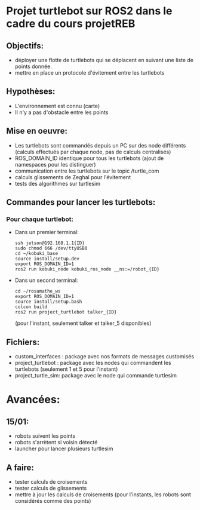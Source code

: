  # Projet turtlebot sur ROS2 dans le cadre du cours projetREB 

## Objectifs:
- déployer une flotte de turtlebots qui se déplacent en suivant une liste de points donnée.
- mettre en place un protocole d'évitement entre les turtlebots

## Hypothèses:
- L'environnement est connu (carte)
- Il n'y a pas d'obstacle entre les points

## Mise en oeuvre:
- Les turtlebots sont commandés depuis un PC sur des node différents (calculs effectués par chaque node, pas de calculs centralisés)
- ROS_DOMAIN_ID identique pour tous les turtlebots (ajout de namespaces pour les distinguer)
- communication entre les turtlebots sur le topic /turtle_com
- calculs glissements de Zeghal pour l'évitement
- tests des algorithmes sur turtlesim

## Commandes pour lancer les turtlebots:
### Pour chaque turtlebot:
- Dans un premier terminal:
  
      ssh jetson@192.168.1.1{ID}
      sudo chmod 666 /dev/ttyUSB0
      cd ~/kobuki_base
      source install/setup.dev
      export ROS_DOMAIN_ID=1
      ros2 run kobuki_node kobuki_ros_node __ns:=/robot_{ID}
  
- Dans un second terminal:
  
      cd ~/rosamathe_ws
      export ROS_DOMAIN_ID=1
      source install/setup.bash
      colcon build
      ros2 run project_turtlebot talker_{ID}   
  (pour l'instant, seulement talker et talker_5 disponibles)
  
## Fichiers:
- custom_interfaces : package avec nos formats de messages customisés
- project_turtlebot : package avec les nodes qui commandent les turtlebots (seulement 1 et 5 pour l'instant)
- project_turtle_sim: package avec le node qui commande turtlesim

# Avancées:
##   15/01:
  - robots suivent les points
  - robots s'arrètent si voisin détecté
  - launcher pour lancer plusieurs turtlesim
##   A faire:
  - tester calculs de croisements
  - tester calculs de glissements 
  - mettre à jour les calculs de croisements (pour l'instants, les robots sont considérés comme des points)
